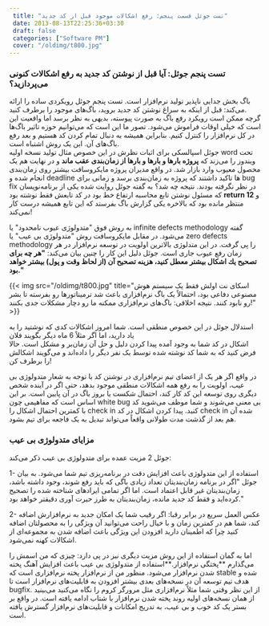 ```yaml
---
 title: "تست جوئل قسمت پنجم: رفع اشکالات موجود قبل از کد جدید" 
 date: 2013-08-13T22:25:36+03:30
 draft: false 
 categories: ["Software PM"]
 cover: "/oldimg/t800.jpg"
---
```



### تست پنجم جوئل: آیا قبل از نوشتن کد جدید به رفع اشکالات کنونی می‌پردازید؟



باگ بخش جدایی ناپذیر تولید نرم‌افزار است. تست پنجم جوئل رویکردی ساده را ارائه می‌کند: قبل از اینکه به سراغ نوشتن کد جدید بروید، باگ‌های موجود را برطرف کنید.  
گرچه ممکن است رویکرد رفع باگ به صورت پیوسته، بدیهی به نظر برسد اما واقعیت این است که خیلی اوقات فراموش می‌شود. تصور ما این است که می‌توانیم حوزه تاثیر باگ‌ها در کل نرم‌افزار را کنترل کنیم. بنابراین همیشه به دنبال تمام کردن کد هستیم و بعد رفع باگ‌های آن. این یک روش اشتباه است.  
 جوئل اسپالسکی برای اثبات نظرش در این خصوص مثال تولید نسخه اولیه word تحت ویندوز را می‌زند که **پروژه بارها و بارها و بارها از زمان‌بندی عقب ماند** و در نهایت هم یک محصول معیوب وارد بازار شد. در واقع مدیران پروژه مایکروسافت بیشتر روی زمان‌بندی انجام شده و deadline ها تاکید داشتند که پروژه به زمان‌بندی برسد و زمانی برای bug fix در نظر نگرفته بودند. نتیجه چه شد؟ به گفته جوئل روایت شده یکی از برنامه‌نویسان که مسئول نوشتن تابع محاسبه ارتفاع خط بود در کد تابعش فقط نوشته بود **return 12** و منتظر مانده بود که بالاخره یکی گزارش باگ بفرستد که این تابع همیشه درست کار نمی‌کند!



به روش فوق "متدولوژی عیوب نامحدود" یا infinite defects methodology گفته می‌شود. در مقابل مایکروسافت روش "متدولوژی بی عیب" یا zero defects methodology را پی گرفت. در این متدلوژی بالاترین اولویت در توسعه نرم‌افزار در هر زمان رفع عیوب جاری است. جوئل دلیل این کار را چنین بیان می‌کند: **"هر چه برای تصحیح یك اشكال بیشتر معطل كنید، هزینه تصحیح آن (از لحاظ وقت و پول) بیشتر خواهد بود."**



{{< img src="/oldimg/t800.jpg" title="اسکای نت اولش فقط یک سیستم هوش مصنوعی دفاعی بود، احتمالاً یک باگ نرم‌افزاری باعث شد ترمیناتور‌ها رو بفرسته تا بشر رو نابود کنند. نتیجه اخلاقی: باگ‌های نرم‌افزاری ممکنه ما رو دچار مشکلات جدی بکنند!" >}}




استدلال جوئل در این خصوص منطقی است. شما امروز اشکالات کدی که نوشتید را به یاد دارید، اما اگر مثلاً 6 ماه دیگر بگویند فلان   
اشکال در کد شما به وجود آمده پیدا کردن دلیل و حل آن زمان‌بر و مشکل است. حالا فرض کنید که به شما کد نوشته شده توسط یک نفر دیگر را داده‌اند و می‌گویند اشکالش را برطرف کن!



در واقع اگر هر یک از اعضای تیم نرم‌افزاری در نوشتن کد با توجه به شعار متدولوژی بی عیب، اولویت را به رفع همه اشکالات منطقی موجود بدهد، حتی اگر در آینده شخص دیگری روی توسعه این کد کار کند، احتمال شکست یا بروز باگ در آن پایین است. بر این اساس است که مفاهیمی چون white bug بی معنی می‌شوند و شما موظف می‌شوید کد با کمترین احتمال اشکال را check in کنید. پیدا کردن اشکال در کد check in شده آن هم بعد از گذشت مدت طولانی واقعاً می‌تواند تبدیل به یک فاجعه برای تیم بشود.



### مزایای متدولوژی بی عیب



جوئل 2 مزیت عمده برای متدولوژی بی عیب ذکر می‌کند:



1- استفاده از این متدولوژی باعث افزایش دقت در برنامه‌ریزی تیم شما می‌شود. به بیان جوئل "اگر در برنامه زمان‌بندیتان تعداد زیادی باگی كه باید رفع شوند، وجود داشته باشد، زمان‌بندیتان غیر قابل اعتماد است. اما اگر تمامی ایرادهای شناخته شده را تصحیح كرده‌اید و فقط كد جدید مانده، زمان‌بندیتان به طرز حیرت آوری دقیقتر خواهد بود."



2- عکس العمل سریع در برابر رقبا: اگر رقیب شما یک امکان جدید به نرم‌افزارش اضافه کند، شما هم در کمترین زمان و با خیال راحت می‌توانید آن ویژگی را به محصولتان اضافه کنید چرا که اطمینان دارید افزودن این ویژگی باعث اضافه شدن به مجموعه‌ای از اشکالات کهنه نمی‌شود.



اما به گمان استفاده از این روش مزیت دیگری نیز در پی دارد: چیزی که من اسمش را می‌گذارم **پختگی نرم‌افزار.**استفاده از متدولوژی بی عیب باعث افزایش آهنگ پخته شدن نرم‌افزار می‌شود. منظور من از نرم‌افزار پخته نرم‌افزاری است که stable شده و هدف تیم توسعه آن در نسخه‌های بعدی بیشتر افزودن به قابلیت‌های نرم‌افزار است تا bugfix. از این نظر وقتی شما مثلاً نرم‌افزاری مثل مرورگر کروم را نگاه می‌کنید می‌بینید از همان نسخه‌های اولیه روند پخته شدن نرم‌افزار با شتاب ادامه یافته است. در واقع بر بستر یک کد خوب و بی عیب، به تدریج امکانات و قابلیت‌های نرم‌افزار گسترش یافته است.

